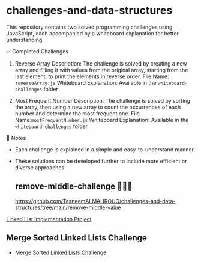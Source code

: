 # challenges-and-data-structures

This repository contains two solved programming challenges using JavaScript, each accompanied by a whiteboard explanation for better understanding.



 ✅ Completed Challenges

 1. Reverse Array
Description: The challenge is solved by creating a new array and filling it with values from the original array, starting from the last element, to print the elements in reverse order.
File Name: `reverseArray.js`
Whiteboard Explanation: Available in the `whiteboard-challenges` folder



 2. Most Frequent Number
Description: The challenge is solved by sorting the array, then using a new array to count the occurrences of each number and determine the most frequent one.
File Name:`mostFrequentNumber.js`
Whiteboard Explanation: Available in the `whiteboard-challenges` folder



 📝 Notes
- Each challenge is explained in a simple and easy-to-understand manner.
- These solutions can be developed further to include more efficient or diverse approaches.



  ## remove-middle-challenge  📢👩‍💻
  https://github.com/TasneemALMAHROUQ/challenges-and-data-structures/tree/main/remove-middle-value


[Linked List Implementation Project](https://github.com/TasneemALMAHROUQ/challenges-and-data-structures/tree/main/Data%20Structures/LinkedList/Linked-List-Implementation)

## Merge Sorted Linked Lists Challenge
- [Merge Sorted Linked Lists Challenge](./Data%20Structures/LinkedList/Linked-List-Implementation/MergeSorted/README.md)
